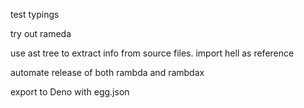 test typings

try out rameda

use ast tree to extract info from source files. import hell as reference

automate release of both rambda and rambdax

export to Deno with egg.json
